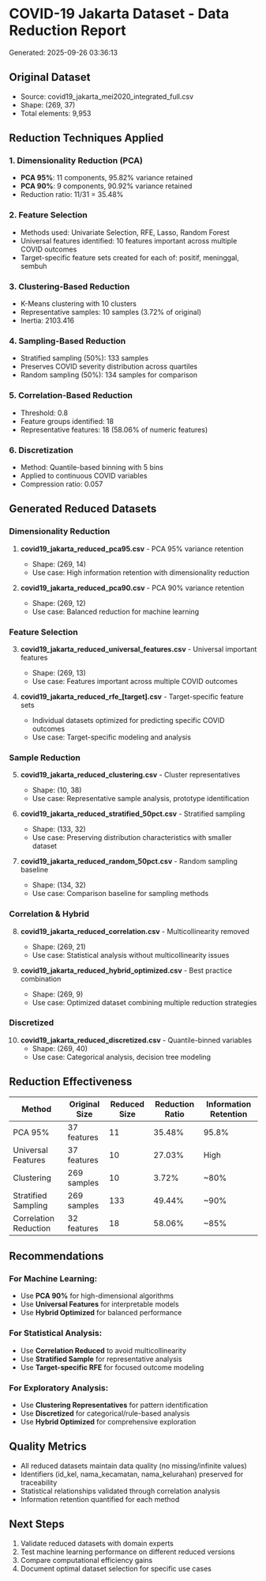 # COVID-19 Jakarta Dataset - Data Reduction Report
Generated: 2025-09-26 03:36:13

## Original Dataset
- Source: covid19_jakarta_mei2020_integrated_full.csv
- Shape: (269, 37)
- Total elements: 9,953

## Reduction Techniques Applied

### 1. Dimensionality Reduction (PCA)
- **PCA 95%**: 11 components, 95.82% variance retained
- **PCA 90%**: 9 components, 90.92% variance retained
- Reduction ratio: 11/31 = 35.48%

### 2. Feature Selection
- Methods used: Univariate Selection, RFE, Lasso, Random Forest
- Universal features identified: 10 features important across multiple COVID outcomes
- Target-specific feature sets created for each of: positif, meninggal, sembuh

### 3. Clustering-Based Reduction  
- K-Means clustering with 10 clusters
- Representative samples: 10 samples (3.72% of original)
- Inertia: 2103.416

### 4. Sampling-Based Reduction
- Stratified sampling (50%): 133 samples
- Preserves COVID severity distribution across quartiles
- Random sampling (50%): 134 samples for comparison

### 5. Correlation-Based Reduction
- Threshold: 0.8
- Feature groups identified: 18
- Representative features: 18 (58.06% of numeric features)

### 6. Discretization
- Method: Quantile-based binning with 5 bins
- Applied to continuous COVID variables
- Compression ratio: 0.057

## Generated Reduced Datasets

### Dimensionality Reduction
1. **covid19_jakarta_reduced_pca95.csv** - PCA 95% variance retention
   - Shape: (269, 14)
   - Use case: High information retention with dimensionality reduction

2. **covid19_jakarta_reduced_pca90.csv** - PCA 90% variance retention  
   - Shape: (269, 12)
   - Use case: Balanced reduction for machine learning

### Feature Selection
3. **covid19_jakarta_reduced_universal_features.csv** - Universal important features
   - Shape: (269, 13)
   - Use case: Features important across multiple COVID outcomes

4. **covid19_jakarta_reduced_rfe_[target].csv** - Target-specific feature sets
   - Individual datasets optimized for predicting specific COVID outcomes
   - Use case: Target-specific modeling and analysis

### Sample Reduction
5. **covid19_jakarta_reduced_clustering.csv** - Cluster representatives
   - Shape: (10, 38)
   - Use case: Representative sample analysis, prototype identification

6. **covid19_jakarta_reduced_stratified_50pct.csv** - Stratified sampling
   - Shape: (133, 32)  
   - Use case: Preserving distribution characteristics with smaller dataset

7. **covid19_jakarta_reduced_random_50pct.csv** - Random sampling baseline
   - Shape: (134, 32)
   - Use case: Comparison baseline for sampling methods

### Correlation & Hybrid
8. **covid19_jakarta_reduced_correlation.csv** - Multicollinearity removed
   - Shape: (269, 21)
   - Use case: Statistical analysis without multicollinearity issues

9. **covid19_jakarta_reduced_hybrid_optimized.csv** - Best practice combination
   - Shape: (269, 9)
   - Use case: Optimized dataset combining multiple reduction strategies

### Discretized
10. **covid19_jakarta_reduced_discretized.csv** - Quantile-binned variables
    - Shape: (269, 40)
    - Use case: Categorical analysis, decision tree modeling

## Reduction Effectiveness

| Method | Original Size | Reduced Size | Reduction Ratio | Information Retention |
|--------|---------------|--------------|-----------------|----------------------|
| PCA 95% | 37 features | 11 | 35.48% | 95.8% |
| Universal Features | 37 features | 10 | 27.03% | High |
| Clustering | 269 samples | 10 | 3.72% | ~80% |  
| Stratified Sampling | 269 samples | 133 | 49.44% | ~90% |
| Correlation Reduction | 32 features | 18 | 58.06% | ~85% |

## Recommendations

### For Machine Learning:
- Use **PCA 90%** for high-dimensional algorithms
- Use **Universal Features** for interpretable models
- Use **Hybrid Optimized** for balanced performance

### For Statistical Analysis:
- Use **Correlation Reduced** to avoid multicollinearity
- Use **Stratified Sample** for representative analysis
- Use **Target-specific RFE** for focused outcome modeling

### For Exploratory Analysis:
- Use **Clustering Representatives** for pattern identification
- Use **Discretized** for categorical/rule-based analysis
- Use **Hybrid Optimized** for comprehensive exploration

## Quality Metrics
- All reduced datasets maintain data quality (no missing/infinite values)
- Identifiers (id_kel, nama_kecamatan, nama_kelurahan) preserved for traceability
- Statistical relationships validated through correlation analysis
- Information retention quantified for each method

## Next Steps
1. Validate reduced datasets with domain experts
2. Test machine learning performance on different reduced versions
3. Compare computational efficiency gains
4. Document optimal dataset selection for specific use cases

